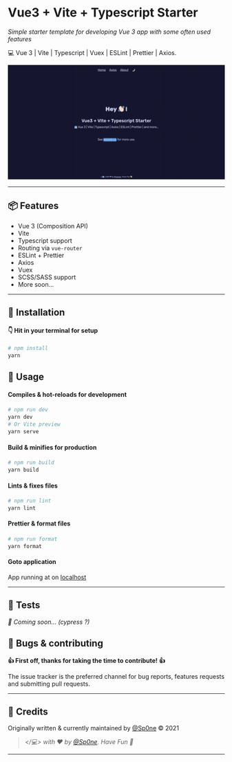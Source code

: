 # Vue3 + Vite + Typescript Starter

_Simple starter template for developing Vue 3 app with some often used features_

💻 Vue 3 | Vite | Typescript | Vuex | ESLint | Prettier | Axios.


![Screen Starter][screen]



---



## 📦️ Features

- Vue 3 (Composition API)
- Vite
- Typescript support
- Routing via `vue-router`
- ESLint + Prettier
- Axios
- Vuex
- SCSS/SASS support
- More soon…



---



## 💾 Installation

#### 👇 Hit in your terminal for setup

```bash
# npm install
yarn
```


## 🥑 Usage


#### Compiles & hot-reloads for development

```bash
# npm run dev
yarn dev
# Or Vite preview
yarn serve
```

#### Build & minifies for production

```bash
# npm run build
yarn build
```


#### Lints & fixes files

```bash
# npm run lint
yarn lint
```

#### Prettier & format files

```bash
# npm run format
yarn format
```

#### Goto application

App running at on [localhost](http://localhost:3000)



---



## 🧐 Tests

_🚧 Coming soon… (cypress ?)_


## 🐞 Bugs & contributing

**👍 First off, thanks for taking the time to contribute! 👍**

The issue tracker is the preferred channel for bug reports, features requests and submitting pull requests.



---


## 🍭 Credits

Originally written & currently maintained by [@Sp0ne][vinces] © 2021

> _</💻> with ❤ by [@Sp0ne][vinces]. Have Fun 🍻_



---



[vinces]: https://vinces.io
[screen]: public/images/screen-starter.gif
[docs-github-api]: https://docs.github.com/en/rest/reference/repos#list-repositories-for-a-user


